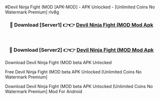 #Devil Ninja Fight (MOD [APK-MOD] - APK Unlocked - [Unlimited Coins No Watermark Premium] rlv8g



<div align="center">

<h3>🔴 Download [Server1] 👉👉 <a href="https://momento.my/?title=Devil_Ninja_Fight_(MOD">Devil Ninja Fight (MOD Mod Apk</a></h3><br>

<h3>🔴 Download [Server2] 👉👉 <a href="https://momento.my/?title=Devil_Ninja_Fight_(MOD">Devil Ninja Fight (MOD Mod Apk</a></h3>
</div>



Download Devil Ninja Fight (MOD beta APK Unlocked

Free Devil Ninja Fight (MOD beta APK Unlocked [Unlimited Coins No Watermark Premium]

Download Devil Ninja Fight (MOD beta APK Unlocked [Unlimited Coins No Watermark Premium] Mod For Android
